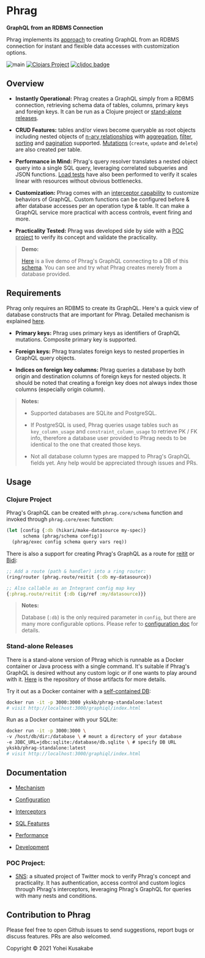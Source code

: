 # Phrag

**GraphQL from an RDBMS Connection**

Phrag implements its [approach](docs/mechanism.md) to creating GraphQL from an RDBMS connection for instant and flexible data accesses with customization options.

![main](https://github.com/ykskb/phrag/actions/workflows/test.yml/badge.svg) [![Clojars Project](https://img.shields.io/clojars/v/com.github.ykskb/phrag.svg)](https://clojars.org/com.github.ykskb/phrag) [![cljdoc badge](https://cljdoc.org/badge/com.github.ykskb/phrag)](https://cljdoc.org/d/com.github.ykskb/phrag)

## Overview

- **Instantly Operational:** Phrag creates a GraphQL simply from a RDBMS connection, retrieving schema data of tables, columns, primary keys and foreign keys. It can be run as a Clojure project or [stand-alone releases](#stand-alone-releases).

- **CRUD Features:** tables and/or views become queryable as root objects including nested objects of [n-ary relationships](docs/mechanism.md#relationships) with [aggregation](docs/sql_feature.md#aggregation), [filter](docs/sql_feature.md#filtering), [sorting](docs/sql_feature.md#sorting) and [pagination](docs/sql_feature.md#pagination) supported. [Mutations](docs/mechanism.md#mutations) (`create`, `update` and `delete`) are also created per table.

- **Performance in Mind:** Phrag's query resolver translates a nested object query into a single SQL query, leveraging correlated subqueries and JSON functions. [Load tests](docs/performance.md) have also been performed to verify it scales linear with resources without obvious bottlenecks.

- **Customization:** Phrag comes with an [interceptor capability](#interceptor-signals) to customize behaviors of GraphQL. Custom functions can be configured before & after database accesses per an operation type & table. It can make a GraphQL service more practical with access controls, event firing and more.

- **Practicality Tested:** Phrag was developed side by side with a [POC project](#poc-project) to verify its concept and validate the practicality.

> **Demo:**
>
> [Here](https://phrag-standalone-lr6v6b2tza-uc.a.run.app/graphiql/index.html) is a live demo of Phrag's GraphQL connecting to a DB of this [schema](https://github.com/ykskb/phrag-standalone/blob/main/db/meetup_project.sql). You can see and try what Phrag creates merely from a database provided.

## Requirements

Phrag only requires an RDBMS to create its GraphQL. Here's a quick view of database constructs that are important for Phrag. Detailed mechanism is explained [here](docs/mechanism.md).

- **Primary keys:** Phrag uses primary keys as identifiers of GraphQL mutations. Composite primary key is supported.

- **Foreign keys:** Phrag translates foreign keys to nested properties in GraphQL query objects.

- **Indices on foreign key columns:** Phrag queries a database by both origin and destination columns of foreign keys for nested objects. It should be noted that creating a foreign key does not always index those columns (especially origin column).

> **Notes:**
>
> - Supported databases are SQLite and PostgreSQL.
>
> - If PostgreSQL is used, Phrag queries usage tables such as `key_column_usage` and `constraint_column_usage` to retrieve PK / FK info, therefore a database user provided to Phrag needs to be identical to the one that created those keys.
>
> - Not all database column types are mapped to Phrag's GraphQL fields yet. Any help would be appreciated through issues and PRs.

## Usage

### Clojure Project

Phrag's GraphQL can be created with `phrag.core/schema` function and invoked through `phrag.core/exec` function:

```clojure
(let [config {:db (hikari/make-datasource my-spec)}
      schema (phrag/schema config)]
  (phrag/exec config schema query vars req))
```

There is also a support for creating Phrag's GraphQL as a route for [reitit](https://github.com/metosin/reitit) or [Bidi](https://github.com/juxt/bidi):

```clojure
;; Add a route (path & handler) into a ring router:
(ring/router (phrag.route/reitit {:db my-datasource})

;; Also callable as an Integrant config map key
{:phrag.route/reitit {:db (ig/ref :my/datasource)}}
```

> **Notes:**
>
> Database (`:db`) is the only required parameter in `config`, but there are many more configurable options. Please refer to [configuration doc](docs/config.md) for details.

### Stand-alone Releases

There is a stand-alone version of Phrag which is runnable as a Docker container or Java process with a single command. It's suitable if Phrag's GraphQL is desired without any custom logic or if one wants to play around with it. [Here](https://github.com/ykskb/phrag-standalone) is the repository of those artifacts for more details.

Try it out as a Docker container with a [self-contained DB](https://github.com/ykskb/phrag-standalone/blob/main/db/meetup_project.sql):

```sh
docker run -it -p 3000:3000 ykskb/phrag-standalone:latest
# visit http://localhost:3000/graphiql/index.html
```

Run as a Docker container with your SQLite:

```sh
docker run -it -p 3000:3000 \
-v /host/db/dir:/database \ # mount a directory of your database
-e JDBC_URL=jdbc:sqlite:/database/db.sqlite \ # specify DB URL
ykskb/phrag-standalone:latest
# visit http://localhost:3000/graphiql/index.html
```

## Documentation

- [Mechanism](docs/mechanism.md)

- [Configuration](docs/config.md)

- [Interceptors](docs/interceptor.md)

- [SQL Features](docs/sql_feature.md)

- [Performance](docs/performance.md)

- [Development](docs/development.md)

### POC Project:

- [SNS](https://github.com/ykskb/situated-sns-backend): a situated project of Twitter mock to verify Phrag's concept and practicality. It has authentication, access control and custom logics through Phrag's interceptors, leveraging Phrag's GraphQL for queries with many nests and conditions.

## Contribution to Phrag

Please feel free to open Github issues to send suggestions, report bugs or discuss features. PRs are also welcomed.

Copyright © 2021 Yohei Kusakabe
